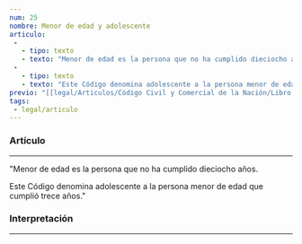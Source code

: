 ```yaml
---
num: 25
nombre: Menor de edad y adolescente
articulo: 
 - 
   - tipo: texto
   - texto: "Menor de edad es la persona que no ha cumplido dieciocho años."
 - 
   - tipo: texto
   - texto: "Este Código denomina adolescente a la persona menor de edad que cumplió trece años."
previo: "[[legal/Articulos/Código Civil y Comercial de la Nación/Libro Primero/Título 1/Capítulo 2/Sección 2/Sección 2, Persona menor de edad.md|Sección 2, Persona menor de edad]]"
tags: 
 - legal/articulo
---
```

### Artículo
---
"Menor de edad es la persona que no ha cumplido dieciocho años.

Este Código denomina adolescente a la persona menor de edad que cumplió trece años."

### Interpretación
---
